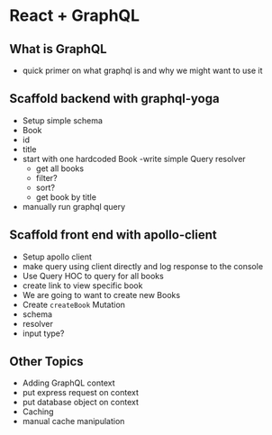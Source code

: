 # React + GraphQL
## What is GraphQL
- quick primer on what graphql is and why we might want to use it
## Scaffold backend with graphql-yoga
- Setup simple schema
- Book
 - id
 - title
- start with one hardcoded Book
 -write simple Query resolver
  - get all books
   - filter?
   - sort?
  - get book by title
- manually run graphql query
## Scaffold front end with apollo-client
- Setup apollo client
 - make query using client directly and log response to the console
- Use Query HOC to query for all books
 - create link to view specific book
- We are going to want to create new Books
 - Create `createBook` Mutation
  - schema
  - resolver
  - input type?
## Other Topics
- Adding GraphQL context
 - put express request on context
 - put database object on context
- Caching
 - manual cache manipulation
